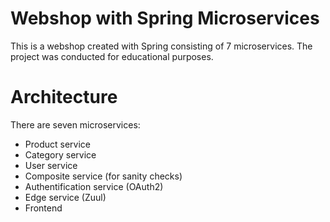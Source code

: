 # Webshop with Spring Microservices 
This is a webshop created with Spring consisting of 7 microservices. The project was conducted for educational purposes.

# Architecture
There are seven microservices:
- Product service
- Category service
- User service
- Composite service (for sanity checks)
- Authentification service (OAuth2)
- Edge service (Zuul)
- Frontend
